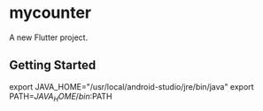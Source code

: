 # mycounter

A new Flutter project.

## Getting Started

export JAVA_HOME="/usr/local/android-studio/jre/bin/java"
export PATH=$JAVA_HOME/bin:$PATH


